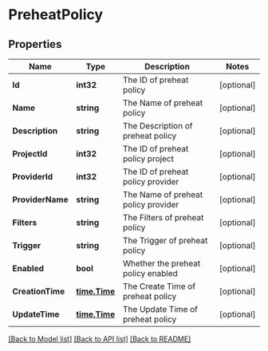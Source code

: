 # PreheatPolicy

## Properties

Name | Type | Description | Notes
------------ | ------------- | ------------- | -------------
**Id** | **int32** | The ID of preheat policy | [optional] 
**Name** | **string** | The Name of preheat policy | [optional] 
**Description** | **string** | The Description of preheat policy | [optional] 
**ProjectId** | **int32** | The ID of preheat policy project | [optional] 
**ProviderId** | **int32** | The ID of preheat policy provider | [optional] 
**ProviderName** | **string** | The Name of preheat policy provider | [optional] 
**Filters** | **string** | The Filters of preheat policy | [optional] 
**Trigger** | **string** | The Trigger of preheat policy | [optional] 
**Enabled** | **bool** | Whether the preheat policy enabled | [optional] 
**CreationTime** | [**time.Time**](time.Time.md) | The Create Time of preheat policy | [optional] 
**UpdateTime** | [**time.Time**](time.Time.md) | The Update Time of preheat policy | [optional] 

[[Back to Model list]](../README.md#documentation-for-models) [[Back to API list]](../README.md#documentation-for-api-endpoints) [[Back to README]](../README.md)


